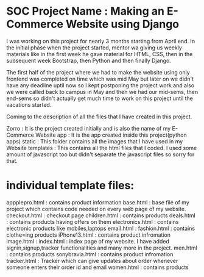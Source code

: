 # SOC Project Name : Making an E-Commerce Website using Django

I was working on this project for nearly 3 months starting from April end.
In the initial phase when the project started, mentor wa giving us weekly materials like in the first week he gave material for HTML, CSS, then in the subsequent week Bootstrap, then Python and then finally Django.

The first half of the project where we had to make the website using only frontend was completed on time which was mid May but later on we didn't have any deadline uptil now so I kept postponing the project work and also we were called back to campus in May and then we had our mid-sems, then end-sems so didn't actually get much time  to work on this project until the vacations started.


Coming to the description of all the files that I have created in this project.

Zorro : It is the project created initially and is also the name of my E-Commerce Website
app : It is the app created inside this project(python apps)
static : This folder contains all the images that I have used in my Website
templates : This contains all the html files that I coded. I used some amount of javascript too but didn't separate the javascript files so sorry for that.

# individual template files:
appplepro.html : contains product information
base.html : base file of my project which contains code needed on every web page of my website. 
checkout.html : checkout page
children.html : contains products
deals.html :  contains products having offers on them
electronics.html : contains electronic products like mobiles,laptops
email.html : 
fashion.html : contains clothe=ing products
iPhone13.html : contains product infromation
image.html : 
index.html : index page of my website. I have added signin,signup,tracker functionalities and many more in the project.
men.html : contains products
sonybravia.html : contains product infromation
tracker.html : Tracker which can give updates about order whenever someone enters their order  id and email
women.html : contains products

